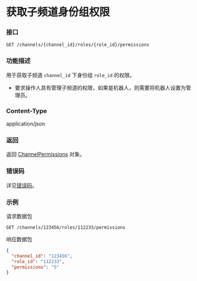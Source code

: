 # 获取子频道身份组权限

### 接口

`GET /channels/{channel_id}/roles/{role_id}/permissions`

### 功能描述

用于获取子频道 `channel_id` 下身份组 `role_id` 的权限。

- 要求操作人具有管理子频道的权限，如果是机器人，则需要将机器人设置为管理员。

### Content-Type

application/json

### 返回

返回 [ChannelPermissions](model.md#channelpermissions) 对象。

### 错误码

详见[错误码](../error/error.md)。

### 示例

请求数据包

```shell
GET /channels/123456/roles/112233/permissions
```

响应数据包

```json
{
  "channel_id": "123456",
  "role_id": "112233",
  "permissions": "5"
}
```
